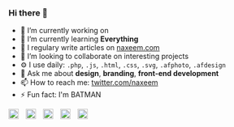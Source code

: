 ### Hi there 👋

- 🔭 I’m currently working on 
- 🌱 I’m currently learning **Everything**
- 📝 I regulary write articles on [naxeem.com](naxeem.com)
- 👯 I’m looking to collaborate on interesting projects
- ⚙️ I use daily: `.php`, `.js`, `.html`, `.css`, `.svg`, `.afphoto`, `.afdesign`
- 💬 Ask me about **design**, **branding**, **front-end development**
- 📫 How to reach me: [twitter.com/naxeem](https://twitter.com/naxeem)
- ⚡ Fun fact: I'm BATMAN

<p align="left">
<a href="https://codepen.io/naxeem" target="blank" style="display:inline-block;margin-right:10px;"><img align="center" src="https://cdn.jsdelivr.net/npm/simple-icons@3.0.1/icons/codepen.svg" alt="naxeem" height="20" width="20" /></a>
<a href="https://twitter.com/naxeem" target="blank" style="display:inline-block;margin-right:10px;"><img align="center" src="https://cdn.jsdelivr.net/npm/simple-icons@3.0.1/icons/twitter.svg" alt="naxeem" height="20" width="20" /></a>
<a href="https://linkedin.com/in/naxeem" target="blank" style="display:inline-block;margin-right:10px;"><img align="center" src="https://cdn.jsdelivr.net/npm/simple-icons@3.0.1/icons/linkedin.svg" alt="naxeem" height="20" width="20" /></a>
<a href="https://dribbble.com/naxeem" target="blank" style="display:inline-block;margin-right:10px;"><img align="center" src="https://cdn.jsdelivr.net/npm/simple-icons@3.0.1/icons/dribbble.svg" alt="naxeem" height="20" width="20" /></a>
<a href="https://www.behance.net/naxeem" target="blank"><img align="center" src="https://cdn.jsdelivr.net/npm/simple-icons@3.0.1/icons/behance.svg" alt="naxeem" height="20" width="20" /></a>
</p>
